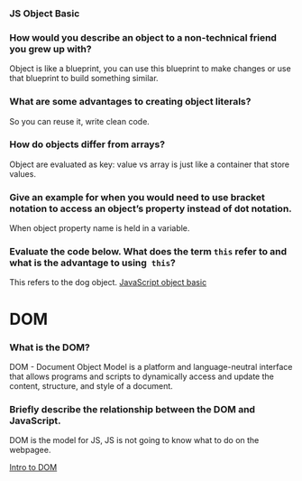 ### JS Object Basic 

### How would you describe an object to a non-technical friend you grew up with?
Object is like a blueprint, you can use this blueprint to make changes or use that blueprint to build something similar.
### What are some advantages to creating object literals?
So you can reuse it, write clean code. 
### How do objects differ from arrays?
Object are evaluated as key: value vs array is just like a container that store values. 
### Give an example for when you would need to use bracket notation to access an object’s property instead of dot notation.
When object property name is held in a variable.  
### Evaluate the code below. What does the term `this` refer to and what is the advantage to using` this`?
This refers to the dog object. 
[JavaScript object basic](https://developer.mozilla.org/en-US/docs/Learn/JavaScript/Objects/Basics)

# DOM

### What is the DOM?
DOM - Document Object Model is a platform and language-neutral interface that allows programs and scripts to dynamically access and update the content, structure, and style of a document.
### Briefly describe the relationship between the DOM and JavaScript.
DOM is the model for JS, JS is not going to know what to do on the webpagee. 

[Intro to DOM](https://developer.mozilla.org/en-US/docs/Web/API/Document_Object_Model/Introduction)
